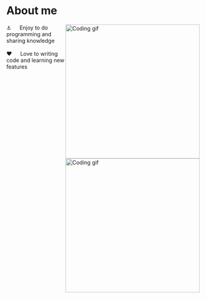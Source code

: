# About me
<p>
 <img align="right" width="350" src="/assets/programming.gif" alt="Coding gif" />
 <img align="right" width="350" src="/assets/programmer.gif" alt="Coding gif" />
 ⚓ &emsp; Enjoy to do programming and sharing knowledge <br/><br/>
  ❤ &emsp; Love to writing code and learning new features<br/><br/>
</p>
